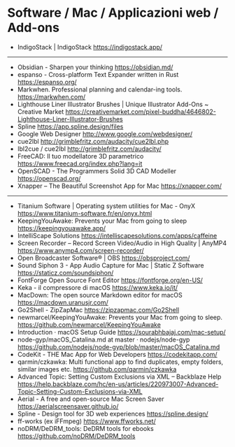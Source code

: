# Software / Mac / Applicazioni web / Add-ons

* IndigoStack | IndigoStack <https://indigostack.app/>

***
  
* Obsidian - Sharpen your thinking <https://obsidian.md/>
* espanso - Cross-platform Text Expander written in Rust <https://espanso.org/>
* Markwhen. Professional planning and calendar-ing tools.  <https://markwhen.com/> 
* Lighthouse Liner Illustrator Brushes | Unique Illustrator Add-Ons ~ Creative Market <https://creativemarket.com/pixel-buddha/4646802-Lighthouse-Liner-Illustrator-Brushes>
* Spline <https://app.spline.design/files> 
* Google Web Designer <http://www.google.com/webdesigner/>
* cue2lbl <http://grimblefritz.com/audacity/cue2lbl.php>
* lbl2cue / cue2lbl <http://grimblefritz.com/audacity/>
* FreeCAD: Il tuo modellatore 3D parametrico <https://www.freecad.org/index.php?lang=it>
* OpenSCAD - The Programmers Solid 3D CAD Modeller <https://openscad.org/>
* Xnapper – The Beautiful Screenshot App for Mac <https://xnapper.com/>


***

* Titanium Software | Operating system utilities for Mac - OnyX <https://www.titanium-software.fr/en/onyx.html>
* KeepingYouAwake: Prevents your Mac from going to sleep <https://keepingyouawake.app/>
* IntelliScape Solutions <https://intelliscapesolutions.com/apps/caffeine>
* Screen Recorder – Record Screen Video/Audio in High Quality | AnyMP4 <https://www.anymp4.com/screen-recorder/>
* Open Broadcaster Software®️ | OBS <https://obsproject.com/>
* Sound Siphon 3 - App Audio Capture for Mac | Static Z Software <https://staticz.com/soundsiphon/>
* FontForge Open Source Font Editor <https://fontforge.org/en-US/>
* Keka - il compressore di macOS <https://www.keka.io/it/>
* MacDown: The open source Markdown editor for macOS <https://macdown.uranusjr.com/>
* Go2Shell - ZipZapMac <https://zipzapmac.com/Go2Shell>
* newmarcel/KeepingYouAwake: Prevents your Mac from going to sleep. <https://github.com/newmarcel/KeepingYouAwake>
* Introduction · macOS Setup Guide <https://sourabhbajaj.com/mac-setup/>
* node-gyp/macOS_Catalina.md at master · nodejs/node-gyp <https://github.com/nodejs/node-gyp/blob/master/macOS_Catalina.md>
* CodeKit - THE Mac App for Web Developers <https://codekitapp.com/>
* qarmin/czkawka: Multi functional app to find duplicates, empty folders, similar images etc. <https://github.com/qarmin/czkawka>
* Advanced Topic: Setting Custom Exclusions via XML – Backblaze Help <https://help.backblaze.com/hc/en-us/articles/220973007-Advanced-Topic-Setting-Custom-Exclusions-via-XML>
* Aerial - A free and open-source Mac Screen Saver <https://aerialscreensaver.github.io/>
* Spline - Design tool for 3D web experiences <https://spline.design/>
* ff-works (ex iFFmpeg) <https://www.ffworks.net/>
* noDRM/DeDRM_tools: DeDRM tools for ebooks <https://github.com/noDRM/DeDRM_tools>
